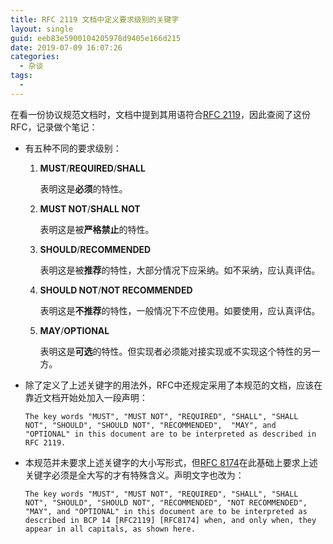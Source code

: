 ```yaml
---
title: RFC 2119 文档中定义要求级别的关键字
layout: single
guid: eeb83e5900104205978d9405e166d215
date: 2019-07-09 16:07:26
categories:
  - 杂谈
tags:
  - 
---
```


在看一份协议规范文档时，文档中提到其用语符合[RFC 2119][]，因此查阅了这份RFC，记录做个笔记：

* 有五种不同的要求级别：

  1.  **MUST**/**REQUIRED**/**SHALL**

      表明这是**必须**的特性。

  1.  **MUST NOT**/**SHALL NOT**

      表明这是被**严格禁止**的特性。

  1.  **SHOULD**/**RECOMMENDED**

      表明这是被**推荐**的特性，大部分情况下应采纳。如不采纳，应认真评估。

  1.  **SHOULD NOT**/**NOT RECOMMENDED**

      表明这是**不推荐**的特性，一般情况下不应使用。如要使用，应认真评估。

  1.  **MAY**/**OPTIONAL**

      表明这是**可选**的特性。但实现者必须能对接实现或不实现这个特性的另一方。

* 除了定义了上述关键字的用法外，RFC中还规定采用了本规范的文档，应该在靠近文档开始处加入一段声明：

      The key words "MUST", "MUST NOT", "REQUIRED", "SHALL", "SHALL
      NOT", "SHOULD", "SHOULD NOT", "RECOMMENDED",  "MAY", and
      "OPTIONAL" in this document are to be interpreted as described in
      RFC 2119.

* 本规范并未要求上述关键字的大小写形式，但[RFC 8174][]在此基础上要求上述关键字必须是全大写的才有特殊含义。声明文字也改为：

      The key words "MUST", "MUST NOT", "REQUIRED", "SHALL", "SHALL
      NOT", "SHOULD", "SHOULD NOT", "RECOMMENDED", "NOT RECOMMENDED",
      "MAY", and "OPTIONAL" in this document are to be interpreted as
      described in BCP 14 [RFC2119] [RFC8174] when, and only when, they
      appear in all capitals, as shown here.

[RFC 2119]: https://tools.ietf.org/html/rfc2119
[RFC 8174]: https://tools.ietf.org/html/rfc8174

